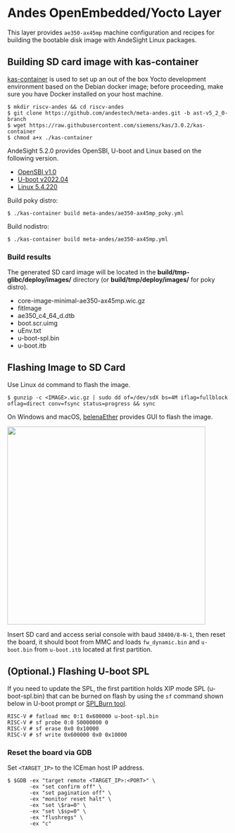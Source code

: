 # Andes OpenEmbedded/Yocto Layer

This layer provides `ae350-ax45mp` machine configuration and recipes for building the bootable disk image with AndeSight Linux packages.

## Building SD card image with kas-container

[kas-container](https://kas.readthedocs.io/en/3.0.2/userguide.html) is used to set up an out of the box Yocto development environment based on the Debian docker image; before proceeding, make sure you have Docker installed on your host machine.

```
$ mkdir riscv-andes && cd riscv-andes
$ git clone https://github.com/andestech/meta-andes.git -b ast-v5_2_0-branch
$ wget https://raw.githubusercontent.com/siemens/kas/3.0.2/kas-container
$ chmod a+x ./kas-container
```

AndeSight 5.2.0 provides OpenSBI, U-boot and Linux based on the following version.

* [OpenSBI v1.0](https://github.com/andestech/opensbi/tree/opensbi-ast-v5_2_0-branch)
* [U-boot v2022.04](https://github.com/andestech/uboot/tree/ast-v5_2_0-branch)
* [Linux 5.4.220](https://github.com/andestech/linux/tree/RISCV-Linux-5.4-ast-v5_2_0-branch)

Build poky distro:

```
$ ./kas-container build meta-andes/ae350-ax45mp_poky.yml
```

Build nodistro:

```
$ ./kas-container build meta-andes/ae350-ax45mp.yml
```

### Build results

The generated SD card image will be located in the **build/tmp-glibc/deploy/images/<MACHINE>** directory (or **build/tmp/deploy/images/<MACHINE>** for poky distro).

* core-image-minimal-ae350-ax45mp.wic.gz
* fitImage
* ae350_c4_64_d.dtb
* boot.scr.uimg
* uEnv.txt
* u-boot-spl.bin
* u-boot.itb

## Flashing Image to SD Card

Use Linux `dd` command to flash the image.

```
$ gunzip -c <IMAGE>.wic.gz | sudo dd of=/dev/sdX bs=4M iflag=fullblock oflag=direct conv=fsync status=progress && sync
```

On Windows and macOS, [belenaEther](https://www.balena.io/etcher/) provides GUI to flash the image.

<img src="https://i.imgur.com/W7YZc8j.png" width="450px" />

Insert SD card and access serial console with baud `38400/8-N-1`, then reset the board, it should boot from MMC and loads `fw_dynamic.bin` and `u-boot.bin` from `u-boot.itb` located at first partition.

## (Optional.) Flashing U-boot SPL

If you need to update the SPL, the first partition holds XIP mode SPL (u-boot-spl.bin) that can be burned on flash by using the `sf` command shown below in U-boot prompt or [SPI_Burn tool](https://github.com/andestech/Andes-Development-Kit).

```
RISC-V # fatload mmc 0:1 0x600000 u-boot-spl.bin
RISC-V # sf probe 0:0 50000000 0
RISC-V # sf erase 0x0 0x10000
RISC-V # sf write 0x600000 0x0 0x10000
```

### Reset the board via GDB

Set `<TARGET_IP>` to the ICEman host IP address.

```
$ $GDB -ex "target remote <TARGET_IP>:<PORT>" \
       -ex "set confirm off" \
       -ex "set pagination off" \
       -ex "monitor reset halt" \
       -ex "set \$ra=0" \
       -ex "set \$sp=0" \
       -ex "flushregs" \
       -ex "c"
```
